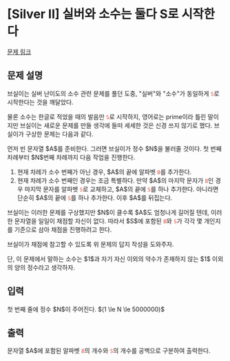 # [Silver II] 실버와 소수는 둘다 S로 시작한다

[문제 링크](https://www.acmicpc.net/problem/29728) 

## 문제 설명

<p>브실이는 실버 난이도의 소수 관련 문제를 풀던 도중, "실버"와 "소수"가 동일하게 <span style="color:#e74c3c;"><code>S</code></span>로 시작한다는 것을 깨달았다.</p>

<p>물론 소수는 한글로 적었을 때의 발음만 <span style="color:#e74c3c;"><code>S</code></span>로 시작하지, 영어로는 prime이라 틀린 말이지만 브실이는 새로운 문제를 만들 생각에 들떠 세세한 것은 신경 쓰지 않기로 했다. 브실이가 구상한 문제는 다음과 같다.</p>

<p>먼저 빈 문자열 $A$를 준비한다. 그러면 브실이가 정수 $N$을 불러줄 것이다. 첫 번째 차례부터 $N$번째 차례까지 다음 작업을 진행한다.</p>

<ol>
	<li>현재 차례가 소수 번째가 아닌 경우, $A$의 끝에 알파벳 <span style="color:#e74c3c;"><code>B</code></span>를 추가한다.</li>
	<li>현재 차례가 소수 번째인 경우는 조금 특별하다. 만약 $A$의 마지막 문자가 <span style="color:#e74c3c;"><code>B</code></span>인 경우 마지막 문자를 알파벳 <span style="color:#e74c3c;"><code>S</code></span>로 교체하고, $A$의 끝에 <span style="color:#e74c3c;"><code>S</code></span>를 하나 추가한다. 아니라면 단순히 $A$의 끝에 <span style="color:#e74c3c;"><code>S</code></span>를 하나 추가한다. 이후 $A$를 뒤집는다.</li>
</ol>

<p>브실이는 이러한 문제를 구상했지만 $N$이 클수록 $A$도 엄청나게 길어질 텐데, 이러한 문자열을 일일이 채점할 자신이 없다. 따라서 $S$에 포함된 <span style="color:#e74c3c;"><code>B</code></span>와 <span style="color:#e74c3c;"><code>S</code></span>가 각각 몇 개인지를 기준으로 삼아 채점을 진행하려고 한다.</p>

<p>브실이가 채점에 참고할 수 있도록 위 문제의 답지 작성을 도와주자.</p>

<p>단, 이 문제에서 말하는 소수는 $1$과 자기 자신 이외의 약수가 존재하지 않는 $1$ 이외의 양의 정수라고 생각하자.</p>

## 입력 

 <p>첫 번째 줄에 정수 $N$이 주어진다. $(1 \le N \le 5000000)$</p>

## 출력 

 <p>문자열 $A$에 포함된 알파벳 <span style="color:#e74c3c;"><code>B</code></span>의 개수와 <span style="color:#e74c3c;"><code>S</code></span>의 개수를 공백으로 구분하여 출력한다.</p>

